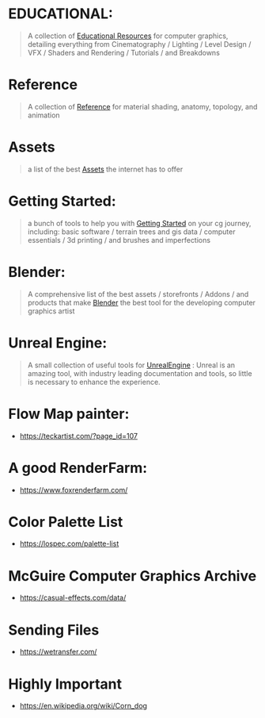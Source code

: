 # EDUCATIONAL:
> 	A collection of 
> [Educational Resources](https://github.com/JettTurnerViz/Vizlab-Resources/blob/main/Educational.md)
> for computer graphics, detailing everything from Cinematography / Lighting / Level Design / VFX / Shaders and Rendering / Tutorials / and Breakdowns

# Reference
> 	A collection of 
> [Reference](https://github.com/JettTurnerViz/Vizlab-Resources/blob/main/Refernce.md)
> for material shading, anatomy, topology, and animation

# Assets
> a list of the best
> [Assets](https://github.com/JettTurnerViz/Vizlab-Resources/blob/main/Assets.md)
> the internet has to offer

# Getting Started:
> a bunch of tools to help you with
> [Getting Started](https://github.com/JettTurnerViz/Vizlab-Resources/blob/main/Getting_Started.md)
> on your cg journey, including:
> basic software / terrain trees and gis data / computer essentials / 3d printing / and brushes and imperfections

# Blender:
> A comprehensive list of the best assets / storefronts / Addons / and products that make
> [Blender](https://github.com/JettTurnerViz/Vizlab-Resources/blob/main/Blender.md)
> the best tool for the developing computer graphics artist

# Unreal Engine:
> A small collection of useful tools for
>  [UnrealEngine](https://github.com/JettTurnerViz/Vizlab-Resources/blob/main/Unreal.md)
> : Unreal is an amazing tool, with industry leading documentation and tools, so little is necessary to enhance the experience.

# Flow Map painter:
- https://teckartist.com/?page_id=107
	
	
# A good RenderFarm:
- https://www.foxrenderfarm.com/

# Color Palette List
- https://lospec.com/palette-list
# McGuire Computer Graphics Archive
- https://casual-effects.com/data/
# Sending Files
- https://wetransfer.com/
# Highly Important
- https://en.wikipedia.org/wiki/Corn_dog
